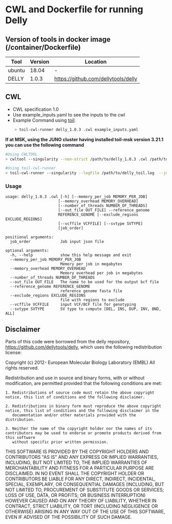 # CWL and Dockerfile for running Delly

## Version of tools in docker image (/container/Dockerfile)

| Tool	| Version	| Location	|
|---	|---	|---	|
| ubuntu  	| 18.04  	|  -	|
| DELLY  	| 1.0.3 	|  https://github.com/dellytools/delly	|


## CWL

- CWL specification 1.0
- Use example_inputs.yaml to see the inputs to the cwl
- Example Command using [toil](https://toil.readthedocs.io):

```bash
    > toil-cwl-runner delly_1.0.3 .cwl example_inputs.yaml
```
**If at MSK, using the JUNO cluster having installed toil-msk version 3.21.1 you can use the following command**

```bash
#Using CWLTOOL
> cwltool --singularity --non-strict /path/to/delly_1.0.3 .cwl /path/to/inputs.yaml

#Using toil-cwl-runner
> toil-cwl-runner --singularity --logFile /path/to/delly_toil.log  --jobStore /path/to/delly_jobStore --batchSystem lsf --workDir /path/to/delly_toil_log --outdir . --writeLogs /path/to/delly_toil_log --logLevel DEBUG --stats --retryCount 2 --disableCaching --disableChaining --maxLogFileSize 20000000000 /path/to/delly_0.7.17.cwl /path/to/inputs.yaml > delly_toil.stdout 2> delly_toil.stderr &
```

### Usage 

```
usage: delly_1.0.3 .cwl [-h] [--memory_per_job MEMORY_PER_JOB]
                       [--memory_overhead MEMORY_OVERHEAD]
                       [--number_of_threads NUMBER_OF_THREADS]
                       [--out_file OUT_FILE] --reference_genome
                       REFERENCE_GENOME [--exclude_regions EXCLUDE_REGIONS]
                       [--vcffile VCFFILE] [--svtype SVTYPE]
                       [job_order]

positional arguments:
  job_order             Job input json file

optional arguments:
  -h, --help            show this help message and exit
  --memory_per_job MEMORY_PER_JOB
                        Memory per job in megabytes
  --memory_overhead MEMORY_OVERHEAD
                        Memory overhead per job in megabytes
  --number_of_threads NUMBER_OF_THREADS
  --out_file OUT_FILE   The name to be used for the output bcf file
  --reference_genome REFERENCE_GENOME
                        reference genome fasta file
  --exclude_regions EXCLUDE_REGIONS
                        file with regions to exclude
  --vcffile VCFFILE     input VCF/BCF file for genotyping
  --svtype SVTYPE       SV type to compute [DEL, INS, DUP, INV, BND, ALL]
``` 

## Disclaimer 
Parts of this code were borrowed from the delly repository, https://github.com/dellytools/delly, which uses the following redistribution license: 

Copyright (c) 2012- European Molecular Biology Laboratory (EMBL)
All rights reserved.

Redistribution and use in source and binary forms, with or without modification, are permitted provided that the following conditions are met:

    1. Redistributions of source code must retain the above copyright notice, this list of conditions and the following disclaimer.

    2. Redistributions in binary form must reproduce the above copyright notice, this list of conditions and the following disclaimer in the
       documentation and/or other materials provided with the distribution.

    3. Neither the name of the copyright holder nor the names of its contributors may be used to endorse or promote products derived from this software 
       without specific prior written permission.

THIS SOFTWARE IS PROVIDED BY THE COPYRIGHT HOLDERS AND CONTRIBUTORS "AS IS" AND ANY EXPRESS OR IMPLIED WARRANTIES, INCLUDING, BUT NOT LIMITED TO,
THE IMPLIED WARRANTIES OF MERCHANTABILITY AND FITNESS FOR A PARTICULAR PURPOSE ARE DISCLAIMED. IN NO EVENT SHALL THE COPYRIGHT HOLDER OR
CONTRIBUTORS BE LIABLE FOR ANY DIRECT, INDIRECT, INCIDENTAL, SPECIAL, EXEMPLARY, OR CONSEQUENTIAL DAMAGES (INCLUDING, BUT NOT LIMITED TO,
PROCUREMENT OF SUBSTITUTE GOODS OR SERVICES; LOSS OF USE, DATA, OR PROFITS; OR BUSINESS INTERRUPTION) HOWEVER CAUSED AND ON ANY THEORY OF LIABILITY,
WHETHER IN CONTRACT, STRICT LIABILITY, OR TORT (INCLUDING NEGLIGENCE OR OTHERWISE) ARISING IN ANY WAY OUT OF THE USE OF THIS SOFTWARE, EVEN IF
ADVISED OF THE POSSIBILITY OF SUCH DAMAGE.